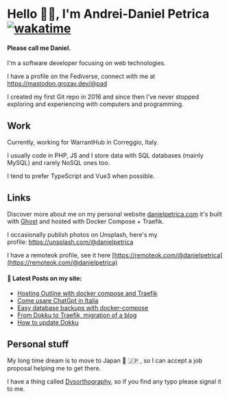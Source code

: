 # Hello 👋🏻, I'm Andrei-Daniel Petrica [![wakatime](https://wakatime.com/badge/user/a7e7e46e-a3f7-4ca4-b653-d55e31a31bd7.svg)](https://wakatime.com/@a7e7e46e-a3f7-4ca4-b653-d55e31a31bd7)
#### Please call me Daniel.
I'm a software developer focusing on web technologies.

I have a profile on the Fediverse, connect with me at <a rel="me" href="https://mastodon.grozav.dev/@pad">https://mastodon.grozav.dev/@pad</a>

I created my first Git repo in 2016 and since then I've never stopped exploring and experiencing with computers and programming.

## Work 

Currently, working for WarrantHub in Correggio, Italy.

I usually code in PHP, JS and I store data with SQL databases (mainly MySQL) and rarely NoSQL ones too. 

I tend to prefer TypeScript and Vue3 when possible. 

## Links

Discover more about me on my personal website <a href="https://danielpetrica.com" rel="me">danielpetrica.com</a> it's built with [Ghost](https://github.com/TryGhost/ghost) and hosted with Docker Compose + Traefik. 

I occasionally publish photos on Unsplash, here's my profile: https://unsplash.com/@danielpetrica

I have a remoteok profile, see it here [https://remoteok.com/@danielpetrica](https://remoteok.com/@danielpetrica)

#### 📩 Latest Posts on my site:

<!-- BLOG-POST-LIST:START -->
- [Hosting Outline with docker compose and Traefik](https://danielpetrica.com/host-outline-with-docker-compose-and-traefik/)
- [Come usare ChatGpt in Italia](https://danielpetrica.com/usare-chatgpt-in-italia/)
- [Easy database backups with docker-compose](https://danielpetrica.com/easy-database-backups-with-docker-compose/)
- [From Dokku to Traefik, migration of a blog](https://danielpetrica.com/ghost-blog-migration-how-i-mov/)
- [How to update Dokku](https://danielpetrica.com/how-to-update-dokku/)
<!-- BLOG-POST-LIST:END -->

## Personal stuff

My long time dream is to move to Japan :japan: :jp:  , so I can accept a job proposal helping me to get there.

I have a thing called [Dysorthography](https://en.wikipedia.org/wiki/Dysorthography), so if you find any typo please signal it to me.
